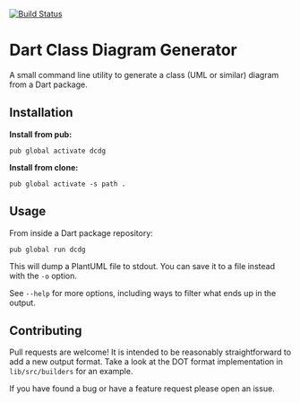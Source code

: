 [![Build Status](https://travis-ci.org/glesica/dcdg.dart.svg?branch=master)](https://travis-ci.org/glesica/dcdg.dart)

# Dart Class Diagram Generator

A small command line utility to generate a class (UML or similar) diagram from a Dart package.

## Installation

**Install from pub:**

`pub global activate dcdg`

**Install from clone:**

`pub global activate -s path .`

## Usage

From inside a Dart package repository:

`pub global run dcdg`

This will dump a PlantUML file to stdout. You can save it to a file instead with the `-o` option.

See `--help` for more options, including ways to filter what ends up in the output.

## Contributing

Pull requests are welcome! It is intended to be reasonably straightforward to add a new output
format. Take a look at the DOT format implementation in `lib/src/builders` for an example.

If you have found a bug or have a feature request please open an issue.

